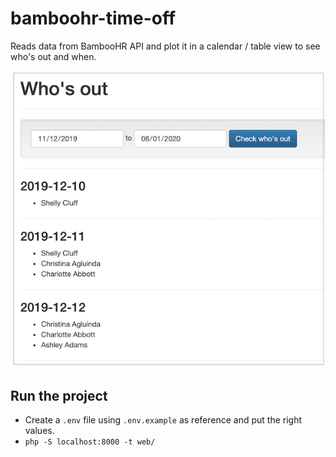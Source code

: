 # bamboohr-time-off

Reads data from BambooHR API and plot it in a calendar / table view to see 
who's out and when.

![Who's out image](./whosout.png)


## Run the project

* Create a `.env` file using `.env.example` as reference and put the right values.
* `php -S localhost:8000 -t web/`